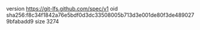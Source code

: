 version https://git-lfs.github.com/spec/v1
oid sha256:f8c34f1842a76e5bdf0d3dc33508005b713d3e001de80f3de4890279bfabadd9
size 3274

